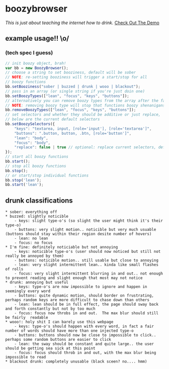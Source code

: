 # boozybrowser
_This is just about teaching the internet how to drink._
<a href="http://www.boozybrowser.com" target="_blank">Check Out The Demo</a>

## example usage!! \o/ 
### (tech spec I guess)
``` JavaScript
// init boozy object, brah!
var bb = new BoozyBrowser();
// choose a string to set booziness, default will be sober
// NOTE: re-setting booziness will trigger a start/stop for all 
// boozy functions
bb.setBooziness("sober | buzzed | drunk | wooo | blackout");
// pass in an array (or single string if you're just doin one)
bb.setBoozyTypes(["lean", "focus", "keys", "buttons"]);
// alternatively you can remove boozy types from the array after the fact (NOTE: only for lean and focus ofr some reason :/)
// NOTE: removing boozy type will stop that functions boozy shenanigans (double NOTE: not yet!!!)
bb.removeBoozyTypes(["lean", "focus", "keys", "buttons"]);
// set selectors and whether they should be additive or just replace, 
// below are the current default selectors
bb.setBoozySelectors({
    "keys": "textarea, input, [role='input'], [role='textarea']",   
    "buttons": ".button, button, .btn, [role='button']",
    "lean": "body",
    "focus": "body",
    "replace": false | true // optional: replace current selectors, defautlts to false
});
// start all boozy functions
bb.start();
// stop all boozy functions
bb.stop();
// or start/stop individual functions
bb.stop('lean');
bb.start('lean');
``` 

## drunk classifications 
    * sober: everything off
    * buzzed: slightly noticible
        - keys: slight type-o's (so slight the user might think it's their type-o)
        - buttons: very slight motion.. noticible but very much usuable (buttons should stay within their region desite number of hovers)
        - lean: no lean
        - focus: no focus
    * I'm fine: definitely noticiable but not annoying 
        - keys: noticible type-o's (user should now noticed but still not really be annoyed by them)
        - buttons: noticible motion.. still usable but close to annoying
        - lean: very slight intermittent lean.. kinda like small flashes of rolls
        - focus: very slight intermittent blurring in and out.. not enough to prevent reading and slight enough that most may not notice
    * drunk: annoying but useful
        - keys: type-o's are now impossible to ignore and happen in seemingly every word
        - buttons: quite dynamic motion, should border on frustrating, perhaps random keys are more difficult to chase down than others
        - lean: lean should be in full effect, the page should sway back and forth constantly but not by too much
        - focus: focus now throbs in and out.  The max blur should still be fairly  readable
    * wooo!: holy shit I can barely use this webpage
        - keys: type-o's should happen with every word, in fact a fair number of words should have more than one injected type-o
        - buttons: buttons should now be close to impossible to click.. perhaps some random buttons are easier to click
        - lean: the sway should be constant and quite large.. the user should be getting sea sick at this point
        - focus: focus should throb in and out, with the max blur being impossible to read
    * blackout drunk: completely unusable (black sceen? no.... hmm)
